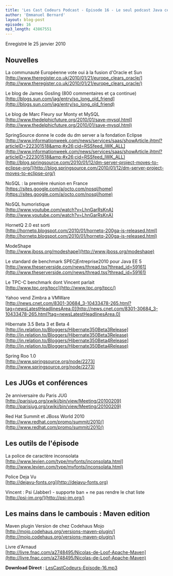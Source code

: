 ```yaml
---
title: 'Les Cast Codeurs Podcast - Episode 16 - Le seul podcast Java cette semaine qui ne parle PAS du webcast de Snoracle'
author: 'Emmanuel Bernard'
layout: blog-post
episode: 16
mp3_length: 43867551
---
```

Enregistré le 25 janvier 2010

## Nouvelles
La communauté Européenne vote oui à la fusion d'Oracle et Sun  
[http://www.theregister.co.uk/2010/01/21/europe_clears_oracle/](http://www.theregister.co.uk/2010/01/21/europe_clears_oracle/)  

Le blog de James Gosling (800 commentaires et ça continue)  
[http://blogs.sun.com/jag/entry/so_long_old_friend](http://blogs.sun.com/jag/entry/so_long_old_friend)

Le blog de Marc Fleury sur Monty et MySQL  
[http://www.thedelphicfuture.org/2010/01/save-mysql.html](http://www.thedelphicfuture.org/2010/01/save-mysql.html)

SpringSource donne le code du dm server a la fondation Eclipse  
[http://www.informationweek.com/news/services/saas/showArticle.jhtml?articleID=222301518&amp;#x26;cid=RSSfeed_IWK_ALL](http://www.informationweek.com/news/services/saas/showArticle.jhtml?articleID=222301518&amp;#x26;cid=RSSfeed_IWK_ALL)  
[http://blog.springsource.com/2010/01/12/dm-server-project-moves-to-eclipse-org/](http://blog.springsource.com/2010/01/12/dm-server-project-moves-to-eclipse-org/)

NoSQL : la première réunion en France  
[https://sites.google.com/a/octo.com/nosql/home](https://sites.google.com/a/octo.com/nosql/home)

NoSQL humoristique  
[http://www.youtube.com/watch?v=LhnGarRsKnA](http://www.youtube.com/watch?v=LhnGarRsKnA)

HornetQ 2.0 est sorti  
[http://hornetq.blogspot.com/2010/01/hornetq-200ga-is-released.html](http://hornetq.blogspot.com/2010/01/hornetq-200ga-is-released.html)  

ModeShape   
[http://www.jboss.org/modeshape](http://www.jboss.org/modeshape)

Le standard de benchmark SPECjEntreprise2010 pour Java EE 5  
[http://www.theserverside.com/news/thread.tss?thread_id=59161](http://www.theserverside.com/news/thread.tss?thread_id=59161)  

Le TPC-C benchmark dont Vincent parlait   
[http://www.tpc.org/tpcc](http://www.tpc.org/tpcc/)

Yahoo vend Zimbra a VMWare  
[http://news.cnet.com/8301-30684_3-10433478-265.html?tag=newsLatestHeadlinesArea.0](http://news.cnet.com/8301-30684_3-10433478-265.html?tag=newsLatestHeadlinesArea.0)  

Hibernate 3.5 Beta 3 et Beta 4  
[http://in.relation.to/Bloggers/Hibernate350Beta3Release](http://in.relation.to/Bloggers/Hibernate350Beta3Release)  
[http://in.relation.to/Bloggers/Hibernate350Beta4Release](http://in.relation.to/Bloggers/Hibernate350Beta4Release)

Spring Roo 1.0  
[http://www.springsource.org/node/2273](http://www.springsource.org/node/2273)

## Les JUGs et conférences
2e anniversaire du Paris JUG  
[http://parisjug.org/xwiki/bin/view/Meeting/20100209](http://parisjug.org/xwiki/bin/view/Meeting/20100209)

Red Hat Summit et JBoss World 2010  
[http://www.redhat.com/promo/summit/2010/](http://www.redhat.com/promo/summit/2010/)  

## Les outils de l'épisode
La police de caractère inconsolata  
[http://www.levien.com/type/myfonts/inconsolata.html](http://www.levien.com/type/myfonts/inconsolata.html)  

Police Deja Vu   
[http://dejavu-fonts.org](http://dejavu-fonts.org)

Vincent : Psi (Jabber) - supporte ban + ne pas rendre le chat liste  
[http://psi-im.org/](http://psi-im.org/)

## Les mains dans le cambouis : Maven edition
Maven plugin Version de chez Codehaus Mojo   
[http://mojo.codehaus.org/versions-maven-plugin/](http://mojo.codehaus.org/versions-maven-plugin/)

Livre d'Arnaud   
[http://livre.fnac.com/a2748495/Nicolas-de-Loof-Apache-Maven](http://livre.fnac.com/a2748495/Nicolas-de-Loof-Apache-Maven)

**Download Direct** : [LesCastCodeurs-Episode-16.mp3](http://media.libsyn.com/media/lescastcodeurs/LesCastCodeurs-Episode-16.mp3)
